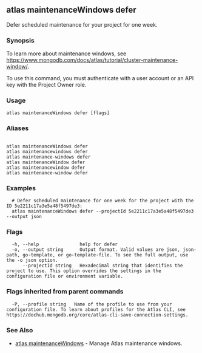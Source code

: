 ## atlas maintenanceWindows defer

Defer scheduled maintenance for your project for one week.


### Synopsis

To learn more about maintenance windows, see https://www.mongodb.com/docs/atlas/tutorial/cluster-maintenance-window/.

To use this command, you must authenticate with a user account or an API key with the Project Owner role.


### Usage
```
atlas maintenanceWindows defer [flags]
```

### Aliases
```

atlas maintenanceWindows defer
atlas maintenancewindows defer
atlas maintenance-windows defer
atlas maintenanceWindow defer
atlas maintenancewindow defer
atlas maintenance-window defer
```

### Examples

```
  # Defer scheduled maintenance for one week for the project with the ID 5e2211c17a3e5a48f5497de3:
  atlas maintenanceWindows defer --projectId 5e2211c17a3e5a48f5497de3 --output json
```


### Flags

```
  -h, --help               help for defer
  -o, --output string      Output format. Valid values are json, json-path, go-template, or go-template-file. To see the full output, use the -o json option.
      --projectId string   Hexadecimal string that identifies the project to use. This option overrides the settings in the configuration file or environment variable.

```


### Flags inherited from parent commands

```
  -P, --profile string   Name of the profile to use from your configuration file. To learn about profiles for the Atlas CLI, see https://dochub.mongodb.org/core/atlas-cli-save-connection-settings.

```

### See Also


* [atlas maintenanceWindows](atlas_maintenanceWindows.md)	- Manage Atlas maintenance windows.




